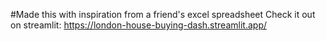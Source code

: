 #Made this with inspiration from a friend's excel spreadsheet
Check it out on streamlit: https://london-house-buying-dash.streamlit.app/
